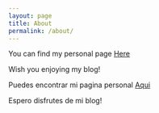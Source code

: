 ```yaml
---
layout: page
title: About
permalink: /about/
---
```


You can find my personal page [Here][here]

Wish you enjoying my blog!



Puedes encontrar mi pagina personal [Aqui][aqui]

Espero disfrutes de mi blog!

[aqui]: https://k3vzz.com
[here]: https://k3vzz.com
